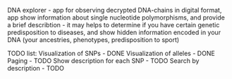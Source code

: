 DNA explorer - app for observing decrypted DNA-chains in digital format, app show information about single nucleotide polymorphisms, and provide a brief describtion - it may helps to determine if you have certain genetic predisposition to diseases, and show hidden information encoded in your DNA (your ancestries, phenotypes, predisposition to sport)


TODO list:
Visualization of SNPs - DONE
Visualization of alleles - DONE
Paging - TODO
Show description for each SNP - TODO
Search by description - TODO